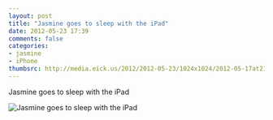 ```yaml
---
layout: post
title: "Jasmine goes to sleep with the iPad"
date: 2012-05-23 17:39
comments: false
categories: 
- jasmine
- iPhone
thumbsrc: http://media.eick.us/2012/2012-05-23/1024x1024/2012-05-17at21.27.40.jpg
---
```

Jasmine goes to sleep with the iPad



![Jasmine goes to sleep with the iPad](http://media.eick.us/media/photographs/2012/2012-05-23/2012-05-17at21.27.40.jpg)

